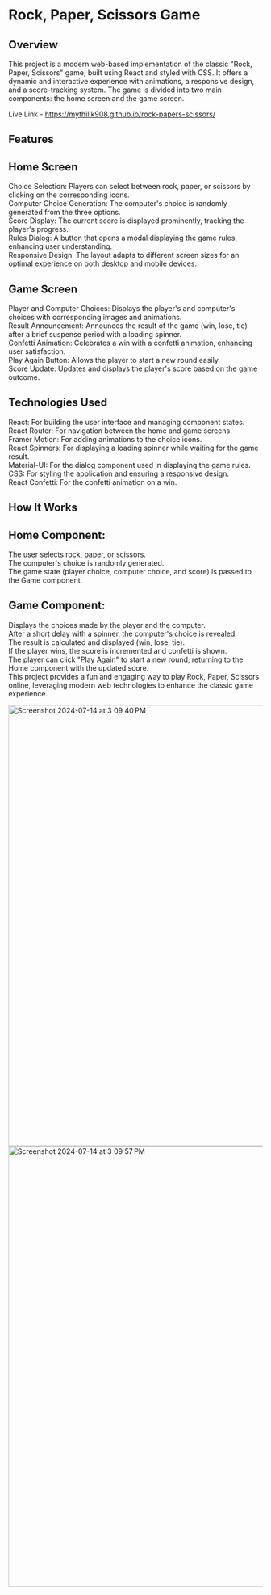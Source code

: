 # Rock, Paper, Scissors Game
## Overview
This project is a modern web-based implementation of the classic "Rock, Paper, Scissors" game, built using React and styled with CSS. It offers a dynamic and interactive experience with animations, a responsive design, and a score-tracking system. The game is divided into two main components: the home screen and the game screen.

Live Link - https://mythilik908.github.io/rock-papers-scissors/

## Features
## Home Screen

Choice Selection: Players can select between rock, paper, or scissors by clicking on the corresponding icons. <br>
Computer Choice Generation: The computer's choice is randomly generated from the three options. <br> 
Score Display: The current score is displayed prominently, tracking the player's progress. <br>
Rules Dialog: A button that opens a modal displaying the game rules, enhancing user understanding. <br> 
Responsive Design: The layout adapts to different screen sizes for an optimal experience on both desktop and mobile devices. <br>

## Game Screen

Player and Computer Choices: Displays the player's and computer's choices with corresponding images and animations. <br>
Result Announcement: Announces the result of the game (win, lose, tie) after a brief suspense period with a loading spinner. <br>
Confetti Animation: Celebrates a win with a confetti animation, enhancing user satisfaction. <br>
Play Again Button: Allows the player to start a new round easily. <br>
Score Update: Updates and displays the player's score based on the game outcome. <br>

## Technologies Used
React: For building the user interface and managing component states. <br>
React Router: For navigation between the home and game screens. <br>
Framer Motion: For adding animations to the choice icons. <br>
React Spinners: For displaying a loading spinner while waiting for the game result. <br>
Material-UI: For the dialog component used in displaying the game rules. <br>
CSS: For styling the application and ensuring a responsive design. <br>
React Confetti: For the confetti animation on a win. <br>

## How It Works

## Home Component:

The user selects rock, paper, or scissors. <br>
The computer's choice is randomly generated. <br>
The game state (player choice, computer choice, and score) is passed to the Game component. <br>

## Game Component:

Displays the choices made by the player and the computer. <br>
After a short delay with a spinner, the computer's choice is revealed. <br>
The result is calculated and displayed (win, lose, tie). <br>
If the player wins, the score is incremented and confetti is shown. <br>
The player can click "Play Again" to start a new round, returning to the Home component with the updated score. <br>
This project provides a fun and engaging way to play Rock, Paper, Scissors online, leveraging modern web technologies to enhance the classic game experience. <br>


<img width="873" alt="Screenshot 2024-07-14 at 3 09 40 PM" src="https://github.com/user-attachments/assets/9d4f1488-35ed-4f12-80f7-7c7c7ad29693">

<img width="873" alt="Screenshot 2024-07-14 at 3 09 57 PM" src="https://github.com/user-attachments/assets/00568304-091a-4d1e-a0d7-1ff412e7a6da">




